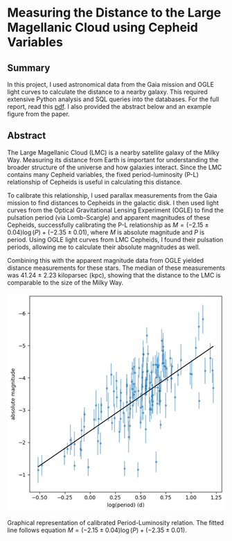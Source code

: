 # Measuring the Distance to the Large Magellanic Cloud using Cepheid Variables

## Summary
In this project, I used astronomical data from the Gaia mission and OGLE light curves to calculate the distance to a nearby galaxy. This required extensive Python analysis and SQL queries into the databases. For the full report, read this [pdf](https://github.com/kylesoni/calculating-distance-to-the-lmc/blob/main/annotated-ASTRON_321_final_report.pdf). I also provided the abstract below and an example figure from the paper.

## Abstract
The Large Magellanic Cloud (LMC) is a nearby satellite galaxy of the Milky Way. Measuring its distance from Earth is important for understanding the broader structure of the universe and how galaxies interact. Since the LMC contains many Cepheid variables, the fixed period-luminosity (P-L) relationship of Cepheids is useful in calculating this distance. 

To calibrate this relationship, I used parallax measurements from the Gaia mission to find distances to Cepheids in the galactic disk. I then used light curves from the Optical Gravitational Lensing Experiment (OGLE) to find the pulsation period (via Lomb-Scargle) and apparent magnitudes of these Cepheids, successfully calibrating the P-L relationship as $M = (-2.15 \pm 0.04) \log(P) + (-2.35 \pm 0.01)$, where $M$ is absolute magnitude and $P$ is period. Using OGLE light curves from LMC Cepheids, I found their pulsation periods, allowing me to calculate their absolute magnitudes as well. 

Combining this with the apparent magnitude data from OGLE yielded distance measurements for these stars. The median of these measurements was 41.24 $\pm$ 2.23 kiloparsec (kpc), showing that the distance to the LMC is comparable to the size of the Milky Way.

![alt text](https://github.com/kylesoni/calculating-distance-to-the-lmc/blob/main/figures/fig1.png)

Graphical representation of calibrated Period-Luminosity relation. The fitted line follows equation $M = (−2.15 ± 0.04) \log(P) + (−2.35 ± 0.01)$.